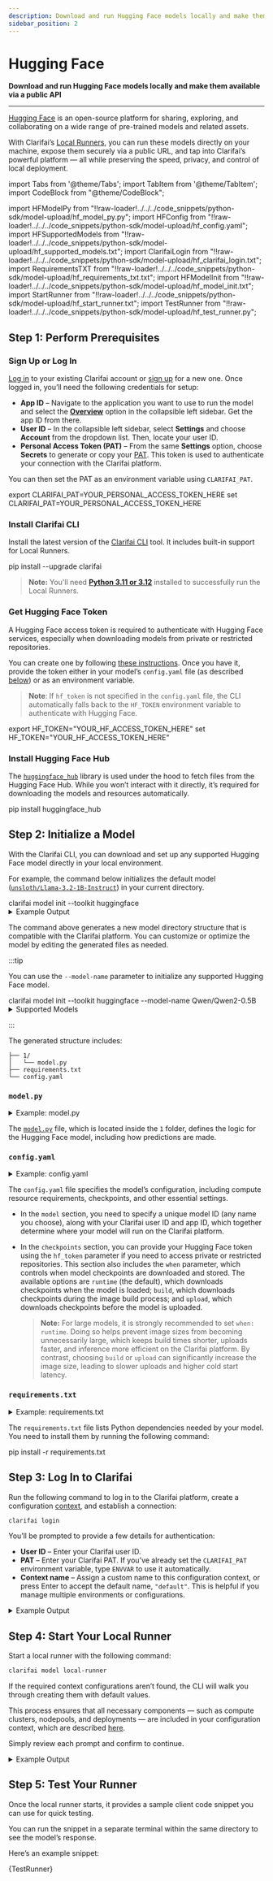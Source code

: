 ```yaml
---
description: Download and run Hugging Face models locally and make them available via a public API
sidebar_position: 2
---
```


# Hugging Face 

**Download and run Hugging Face models locally and make them available via a public API**
<hr />

[Hugging Face](https://huggingface.co/) is an open-source platform for sharing, exploring, and collaborating on a wide range of pre-trained models and related assets. 

With Clarifai’s [Local Runners](README.mdx), you can run these models directly on your machine, expose them securely via a public URL, and tap into Clarifai’s powerful platform — all while preserving the speed, privacy, and control of local deployment.

import Tabs from '@theme/Tabs';
import TabItem from '@theme/TabItem';
import CodeBlock from "@theme/CodeBlock";

import HFModelPy from "!!raw-loader!../../../code_snippets/python-sdk/model-upload/hf_model_py.py";
import HFConfig from "!!raw-loader!../../../code_snippets/python-sdk/model-upload/hf_config.yaml";
import HFSupportedModels from "!!raw-loader!../../../code_snippets/python-sdk/model-upload/hf_supported_models.txt";
import ClarifaiLogin from "!!raw-loader!../../../code_snippets/python-sdk/model-upload/hf_clarifai_login.txt";
import RequirementsTXT from "!!raw-loader!../../../code_snippets/python-sdk/model-upload/hf_requirements_txt.txt";
import HFModelInit from "!!raw-loader!../../../code_snippets/python-sdk/model-upload/hf_model_init.txt";
import StartRunner from "!!raw-loader!../../../code_snippets/python-sdk/model-upload/hf_start_runner.txt";
import TestRunner from "!!raw-loader!../../../code_snippets/python-sdk/model-upload/hf_test_runner.py";

## Step 1: Perform Prerequisites

### Sign Up or Log In

[Log in](https://clarifai.com/login) to your existing Clarifai account or [sign up](https://clarifai.com/signup) for a new one. Once logged in, you’ll need the following credentials for setup:

- **App ID** – Navigate to the application you want to use to run the model and select the **[Overview](https://docs.clarifai.com/create/applications/manage/#app-overview)** option in the collapsible left sidebar. Get the app ID from there.
- **User ID** – In the collapsible left sidebar, select **Settings** and choose **Account** from the dropdown list. Then, locate your user ID.
- **Personal Access Token (PAT)** – From the same **Settings** option, choose **Secrets** to generate or copy your [PAT](https://docs.clarifai.com/control/authentication/pat). This token is used to authenticate your connection with the Clarifai platform.

You can then set the PAT as an environment variable using `CLARIFAI_PAT`. 

<Tabs groupId="code">
<TabItem value="bash" label="Unix-Like Systems">
    <CodeBlock className="language-bash">export CLARIFAI_PAT=YOUR_PERSONAL_ACCESS_TOKEN_HERE</CodeBlock>
</TabItem>
<TabItem value="bash2" label="Windows">
    <CodeBlock className="language-bash">set CLARIFAI_PAT=YOUR_PERSONAL_ACCESS_TOKEN_HERE</CodeBlock>
</TabItem>
</Tabs>

### Install Clarifai CLI

Install the latest version of the [Clarifai CLI](https://docs.clarifai.com/sdk/cli) tool. It includes built-in support for Local Runners. 

<Tabs groupId="code">
<TabItem value="bash" label="Bash">
    <CodeBlock className="language-bash">pip install --upgrade clarifai</CodeBlock>
</TabItem>
</Tabs>

> **Note:** You'll need **[Python 3.11 or 3.12](https://docs.clarifai.com/resources/api-overview/python-sdk#python-requirements)** installed to successfully run the Local Runners.


### Get Hugging Face Token

A Hugging Face access token is required to authenticate with Hugging Face services, especially when downloading models from private or restricted repositories.

You can create one by following [these instructions](https://huggingface.co/docs/hub/en/security-tokens). Once you have it, provide the token either in your model’s `config.yaml` file (as described [below](#configyaml)) or as an environment variable.

> **Note**: If `hf_token` is not specified in the `config.yaml` file, the CLI automatically falls back to the `HF_TOKEN` environment variable to authenticate with Hugging Face.

<Tabs groupId="code">
<TabItem value="bash" label="Unix-Like Systems">
    <CodeBlock className="language-bash">export HF_TOKEN="YOUR_HF_ACCESS_TOKEN_HERE"</CodeBlock>
</TabItem>
<TabItem value="bash2" label="Windows">
    <CodeBlock className="language-bash">set HF_TOKEN="YOUR_HF_ACCESS_TOKEN_HERE"</CodeBlock>
</TabItem>
</Tabs>

### Install Hugging Face Hub

The [`huggingface_hub`](https://github.com/huggingface/huggingface_hub) library is used under the hood to fetch files from the Hugging Face Hub. While you won’t interact with it directly, it’s required for downloading the models and resources automatically.

<Tabs groupId="code">
<TabItem value="bash" label="Bash">
    <CodeBlock className="language-bash">pip install huggingface_hub</CodeBlock>
</TabItem>
</Tabs>


## Step 2: Initialize a Model 

With the Clarifai CLI, you can download and set up any supported Hugging Face model directly in your local environment.

For example, the command below initializes the default model ([`unsloth/Llama-3.2-1B-Instruct`](https://huggingface.co/unsloth/Llama-3.2-1B-Instruct)) in your current directory.

<Tabs groupId="code">
<TabItem value="bash" label="Bash">
    <CodeBlock className="language-bash">clarifai model init --toolkit huggingface</CodeBlock>
</TabItem>
</Tabs>

<details>
  <summary>Example Output</summary>
    <CodeBlock className="language-text">{HFModelInit}</CodeBlock>
</details>

The command above generates a new model directory structure that is compatible with the Clarifai platform. You can customize or optimize the model by editing the generated files as needed.

:::tip

You can use the `--model-name` parameter to initialize any supported Hugging Face model. 


<Tabs groupId="code">
<TabItem value="bash" label="Bash">
<CodeBlock className="language-bash">clarifai model init --toolkit huggingface --model-name Qwen/Qwen2-0.5B</CodeBlock>
</TabItem>
</Tabs>

<details>
  <summary>Supported Models</summary>
    <CodeBlock className="language-text">{HFSupportedModels}</CodeBlock>
</details>

:::

The generated structure includes:

```
├── 1/
│   └── model.py
├── requirements.txt
└── config.yaml
```

### `model.py`

<details>
  <summary>Example: model.py</summary>
    <CodeBlock className="language-text">{HFModelPy}</CodeBlock>
</details>

The [`model.py`](https://docs.clarifai.com/compute/upload/#prepare-modelpy) file, which is located inside the `1` folder, defines the logic for the Hugging Face model, including how predictions are made.

### `config.yaml`

<details>
  <summary>Example: config.yaml</summary>
    <CodeBlock className="language-text">{HFConfig}</CodeBlock>
</details>

The `config.yaml` file specifies the model’s configuration, including compute resource requirements, checkpoints, and other essential settings.

- In the `model` section, you need to specify a unique model ID (any name you choose), along with your Clarifai user ID and app ID, which together determine where your model will run on the Clarifai platform. 

- In the `checkpoints` section, you can provide your Hugging Face token using the `hf_token` parameter if you need to access private or restricted repositories. This section also includes the `when` parameter, which controls when model checkpoints are downloaded and stored. The available options are `runtime` (the default), which downloads checkpoints when the model is loaded; `build`, which downloads checkpoints during the image build process; and `upload`, which downloads checkpoints before the model is uploaded.

    >**Note:** For large models, it is strongly recommended to set `when: runtime`. Doing so helps prevent image sizes from becoming unnecessarily large, which keeps build times shorter, uploads faster, and inference more efficient on the Clarifai platform. By contrast, choosing `build` or `upload` can significantly increase the image size, leading to slower uploads and higher cold start latency.

### `requirements.txt`

<details>
  <summary>Example: requirements.txt</summary>
    <CodeBlock className="language-text">{RequirementsTXT}</CodeBlock>
</details>

The `requirements.txt` file lists Python dependencies needed by your model. You need to install them by running the following command:

<Tabs groupId="code">
<TabItem value="bash" label="Bash">
    <CodeBlock className="language-bash">pip install -r requirements.txt</CodeBlock>
</TabItem>
</Tabs>


## Step 3: Log In to Clarifai

Run the following command to log in to the Clarifai platform, create a configuration [context](https://docs.clarifai.com/compute/local-runners/#step-2-create-a-context-optional), and establish a connection:

```bash
clarifai login
```

You’ll be prompted to provide a few details for authentication:

* **User ID** – Enter your Clarifai user ID.
* **PAT** – Enter your Clarifai PAT. If you’ve already set the `CLARIFAI_PAT` environment variable, type `ENVVAR` to use it automatically.
* **Context name** – Assign a custom name to this configuration context, or press Enter to accept the default name, `"default"`. This is helpful if you manage multiple environments or configurations.

<details>
  <summary>Example Output</summary>
    <CodeBlock className="language-text">{ClarifaiLogin}</CodeBlock>
</details>


## Step 4: Start Your Local Runner

Start a local runner with the following command:

```bash
clarifai model local-runner
```

If the required context configurations aren’t found, the CLI will walk you through creating them with default values. 

This process ensures that all necessary components — such as compute clusters, nodepools, and deployments — are included in your configuration context, which are described [here](https://docs.clarifai.com/compute/local-runners/#step-2-create-a-context-optional). 

Simply review each prompt and confirm to continue.

<details>
  <summary>Example Output</summary>
    <CodeBlock className="language-text">{StartRunner}</CodeBlock>
</details>

## Step 5: Test Your Runner

Once the local runner starts, it provides a sample client code snippet you can use for quick testing.

You can run the snippet in a separate terminal within the same directory to see the model’s response.

Here’s an example snippet:

<Tabs groupId="code">
<TabItem value="python" label="Python SDK">
     <CodeBlock className="language-python">{TestRunner}</CodeBlock>
</TabItem>

</Tabs>


